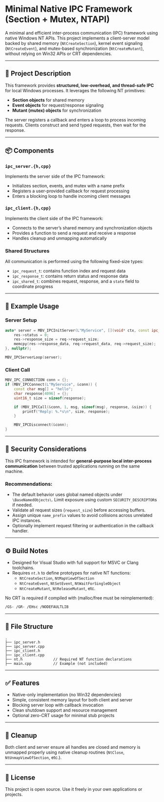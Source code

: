 # Minimal Native IPC Framework (Section + Mutex, NTAPI)

A minimal and efficient inter-process communication (IPC) framework using native Windows NT APIs. This project implements a client-server model backed by shared memory (`NtCreateSection`), kernel event signaling (`NtCreateEvent`), and mutex-based synchronization (`NtCreateMutant`), without relying on Win32 APIs or CRT dependencies.

---

## 🔧 Project Description

This framework provides **structured, low-overhead, and thread-safe IPC** for local Windows processes. It leverages the following NT primitives:

- **Section objects** for shared memory  
- **Event objects** for request/response signaling  
- **Mutant (mutex) objects** for synchronization  

The server registers a callback and enters a loop to process incoming requests. Clients construct and send typed requests, then wait for the response.

---

## 📦 Components

### `ipc_server.{h,cpp}`
Implements the server side of the IPC framework:
- Initializes section, events, and mutex with a name prefix
- Registers a user-provided callback for request processing
- Enters a blocking loop to handle incoming client messages

### `ipc_client.{h,cpp}`
Implements the client side of the IPC framework:
- Connects to the server’s shared memory and synchronization objects
- Provides a function to send a request and receive a response
- Handles cleanup and unmapping automatically

### Shared Structures
All communication is performed using the following fixed-size types:
- `ipc_request_t`: contains function index and request data
- `ipc_response_t`: contains return status and response data
- `ipc_shared_t`: combines request, response, and a `state` field to coordinate progress

---

## 🧪 Example Usage

### Server Setup
```cpp
auto* server = MBV_IPCInitServer(L"MyService", [](void* ctx, const ipc_request_t* req, ipc_response_t* res) {
    res->status = 0;
    res->response_size = req->request_size;
    memcpy(res->response_data, req->request_data, req->request_size);
}, nullptr);

MBV_IPCServerLoop(server);
```

### Client Call
```cpp
MBV_IPC_CONNECTION conn = {};
if (MBV_IPCConnect(L"MyService", &conn)) {
    const char msg[] = "hello";
    char response[4096] = {};
    uint16_t size = sizeof(response);

    if (MBV_IPCCall(&conn, 1, msg, sizeof(msg), response, &size)) {
        printf("Reply: %.*s\n", size, response);
    }

    MBV_IPCDisconnect(&conn);
}
```

---

## 🔐 Security Considerations

This IPC framework is intended for **general-purpose local inter-process communication** between trusted applications running on the same machine.

### Recommendations:
- The default behavior uses global named objects under `\BaseNamedObjects\`. Limit exposure using custom `SECURITY_DESCRIPTOR`s if needed.
- Validate all request sizes (`request_size`) before accessing buffers.
- Assign unique `name_prefix` values to avoid collisions across unrelated IPC instances.
- Optionally implement request filtering or authentication in the callback handler.

---

## ⚙️ Build Notes

- Designed for Visual Studio with full support for MSVC or Clang toolchains.
- Requires `nt.h` to define prototypes for native NT functions:
  - `NtCreateSection`, `NtMapViewOfSection`
  - `NtCreateEvent`, `NtSetEvent`, `NtWaitForSingleObject`
  - `NtCreateMutant`, `NtReleaseMutant`, etc.

No CRT is required if compiled with (malloc/free must be reimplemented):
```sh
/GS- /GR- /EHsc /NODEFAULTLIB
```

---

## 📁 File Structure

```
.
├── ipc_server.h
├── ipc_server.cpp
├── ipc_client.h
├── ipc_client.cpp
├── nt.h              // Required NT function declarations
├── main.cpp          // Example (not included)
```

---

## ✅ Features

- Native-only implementation (no Win32 dependencies)
- Simple, consistent memory layout for both client and server
- Blocking server loop with callback invocation
- Clean shutdown support and resource management
- Optional zero-CRT usage for minimal stub projects

---

## 🧼 Cleanup

Both client and server ensure all handles are closed and memory is unmapped properly using native cleanup routines (`NtClose`, `NtUnmapViewOfSection`, etc.).

---

## 📜 License

This project is open source. Use it freely in your own applications or projects.
